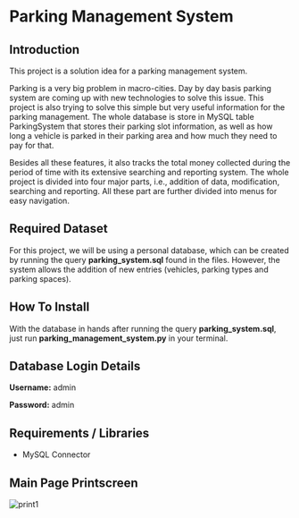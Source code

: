 # Parking Management System

## Introduction

This project is a solution idea for a parking management system.

Parking is a very big problem in macro-cities. Day by day basis parking system are coming up with new technologies to solve this issue. This project is also trying to solve this simple but very useful information for the parking management. The whole database is store in MySQL table ParkingSystem that stores their parking slot information, as well as how long a vehicle is parked in their parking area and how much they need to pay for that. 
    
Besides all these features, it also tracks the total money collected during the period of time with its extensive searching and reporting system. The whole project is divided into four major parts, i.e., addition of data, modification, searching and reporting. All these part are further divided into menus for easy navigation.

## Required Dataset
For this project, we will be using a personal database, which can be created by running the query **parking_system.sql** found in the files. However, the system allows the addition of new entries (vehicles, parking types and parking spaces).

## How To Install
With the database in hands after running the query **parking_system.sql**, just run **parking_management_system.py** in your terminal.

## Database Login Details
**Username:** admin

**Password:** admin

## Requirements / Libraries
* MySQL Connector

## Main Page Printscreen
![print1](https://user-images.githubusercontent.com/52802728/164293344-ab4307e3-4991-4dbb-afcb-44562ce80418.png)
